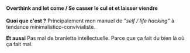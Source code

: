 #### Overthink and let come / Se casser le cul et et laisser viendre

**Quoi que c'est ?**
Principalement mon manuel de _"self / life hacking"_ à tendance minimalistico-convivialiste.

**Et aussi**
Pas mal de branlette intellectuelle. Parce que ça fait du bien là où ça fait mal.
